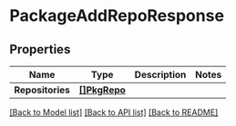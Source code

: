 # PackageAddRepoResponse

## Properties
Name | Type | Description | Notes
------------ | ------------- | ------------- | -------------
**Repositories** | [**[]PkgRepo**](pkgRepo.md) |  | 

[[Back to Model list]](../README.md#documentation-for-models) [[Back to API list]](../README.md#documentation-for-api-endpoints) [[Back to README]](../README.md)


